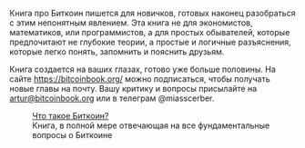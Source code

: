  

Книга про Биткоин пишется для новичков, готовых наконец разобраться с этим непонятным явлением. Эта книга не для экономистов, математиков, или программистов, а для простых обывателей, которые предпочитают не глубокие теории, а простые и логичные разъяснения, которые легко понять, запомнить и пояснить друзьям.

Книга создается на ваших глазах, готово уже больше половины. На сайте <https://bitcoinbook.org/> можно подписаться, чтобы получать новые главы на почту. Вашу критику и вопросы присылайте на artur@bitcoinbook.org или в телеграм @miasscerber.

<figure class="kg-card kg-bookmark-card kg-card-hascaption"><a class="kg-bookmark-container" href="https://bitcoinbook.org/what-is-bitcoin.html"><div class="kg-bookmark-content"><div class="kg-bookmark-title">Что такое Биткоин?</div><div class="kg-bookmark-description"></div><div class="kg-bookmark-metadata"><img alt="" class="kg-bookmark-icon" src="https://bitcoinbook.org/favicon.png"/></div></div></a><figcaption>Книга, в полной мере отвечающая на все фундаментальные вопросы о Биткоине</figcaption></figure>